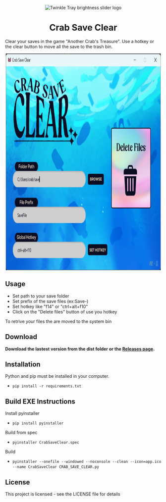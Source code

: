 <p align="center">
  <img src="app.ico" width="128px" height="128px" alt="Twinkle Tray brightness slider logo">
</p>
<h1 align="center">Crab Save Clear</h1>

Clear your saves in the game "Another Crab's Treasure". Use a hotkey or the clear button to move all the save to the trash bin.

<p align="center">
  <img width="500px" height="700px" src="preview.png" alt="preview of the app on windows" />
</p>

## Usage

- Set path to your save folder
- Set prefix of the save files (ex:Save-)
- Set hotkey like "f14" or "ctrl+alt+f10"
- Click on the "Delete files" button of use you hotkey

To retrive your files the are moved to the system bin

## Download

**Download the lastest version from the dist folder or the [Releases page](https://github.com/PaoZDev/CrabSaveClear/releases).**


## Installation

Python and pip must be installed in your computer.

- `pip install -r requirements.txt`

## Build EXE Instructions

Install pyinstaller
- `pip install pyinstaller`

Build from spec
- `pyinstaller CrabSaveClear.spec`

Build
- `pyinstaller --onefile --windowed --noconsole --clean --icon=app.ico --name CrabSaveClear CRAB_SAVE_CLEAR.py`

## License
This project is licensed - see the LICENSE file for details